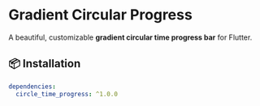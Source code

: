 # Gradient Circular Progress

A beautiful, customizable **gradient circular time progress bar** for Flutter.

## 📦 Installation
```yaml
dependencies:
  circle_time_progress: ^1.0.0
